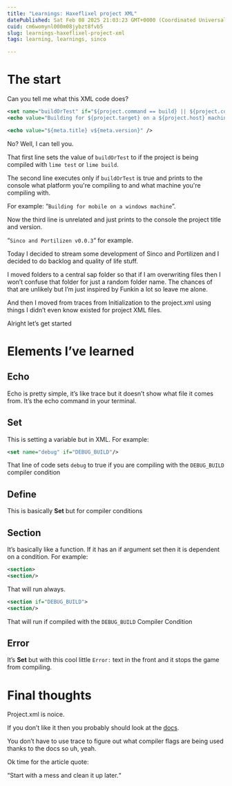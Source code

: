 ```yaml
---
title: "Learnings: Haxeflixel project XML"
datePublished: Sat Feb 08 2025 21:03:23 GMT+0000 (Coordinated Universal Time)
cuid: cm6womynl000m08jybzt8fvb5
slug: learnings-haxeflixel-project-xml
tags: learning, learnings, sinco

---
```


# The start

Can you tell me what this XML code does?

```xml
<set name="buildOrTest" if="${project.command == build} || ${project.command == test}" />
<echo value="Building for ${project.target} on a ${project.host} machine" if="buildOrTest" />

<echo value="${meta.title} v${meta.version}" />
```

No? Well, I can tell you.

That first line sets the value of `buildOrTest` to if the project is being compiled with `lime test` or `lime build`.

The second line executes only if `buildOrTest` is true and prints to the console what platform you're compiling to and what machine you're compiling with.

For example: “`Building for mobile on a windows machine`”.

Now the third line is unrelated and just prints to the console the project title and version.

“`Sinco and Portilizen v0.0.3`“ for example.

Today I decided to stream some development of Sinco and Portilizen and I decided to do backlog and quality of life stuff.

I moved folders to a central sap folder so that if I am overwriting files then I won’t confuse that folder for just a random folder name. The chances of that are unlikely but I’m just inspired by Funkin a lot so leave me alone.

And then I moved from traces from Initialization to the project.xml using things I didn’t even know existed for project XML files.

Alright let’s get started

# Elements I’ve learned

## Echo

Echo is pretty simple, it’s like trace but it doesn’t show what file it comes from. It’s the echo command in your terminal.

## Set

This is setting a variable but in XML. For example:

```xml
<set name="debug" if="DEBUG_BUILD"/>
```

That line of code sets `debug` to true if you are compiling with the `DEBUG_BUILD` compiler condition

## Define

This is basically **Set** but for compiler conditions

## Section

It’s basically like a function. If it has an if argument set then it is dependent on a condition. For example:

```xml
<section>
<section/>
```

That will run always.

```xml
<section if="DEBUG_BUILD">
<section/>
```

That will run if compiled with the `DEBUG_BUILD` Compiler Condition

## Error

It’s **Set** but with this cool little `Error:` text in the front and it stops the game from compiling.

# Final thoughts

Project.xml is noice.

If you don’t like it then you probably should look at the [docs](https://lime.openfl.org/docs/project-files/xml-format/).

You don’t have to use trace to figure out what compiler flags are being used thanks to the docs so uh, yeah.

Ok time for the article quote:

“Start with a mess and clean it up later.“
